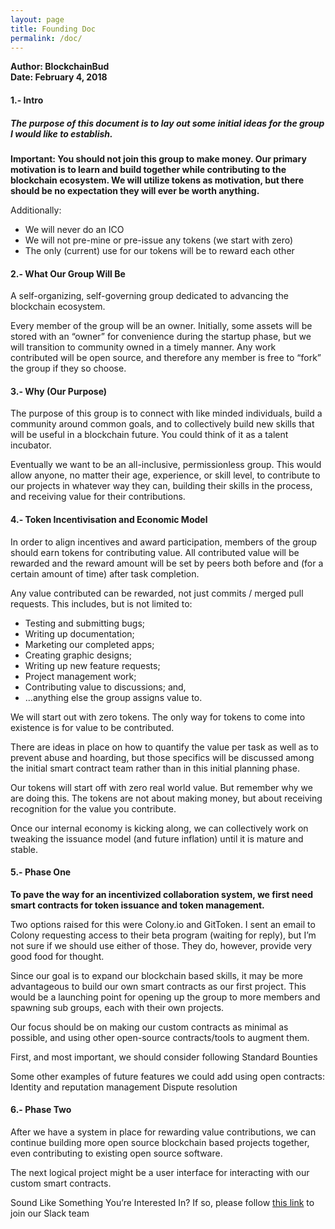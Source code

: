 ```yaml
---
layout: page
title: Founding Doc
permalink: /doc/
---
```


**Author: BlockchainBud**  
**Date: February 4, 2018**

#### 1.- Intro
##### The purpose of this document is to lay out some initial ideas for the group I would like to establish.

**Important: You should not join this group to make money. Our primary motivation is to learn and build together while contributing to the blockchain ecosystem. We will utilize tokens as motivation, but there should be no expectation they will ever be worth anything.**

Additionally:
- We will never do an ICO
- We will not pre-mine or pre-issue any tokens (we start with zero)
- The only (current) use for our tokens will be to reward each other

#### 2.- What Our Group Will Be
A self-organizing, self-governing group dedicated to advancing the blockchain ecosystem.

Every member of the group will be an owner. Initially, some assets will be stored with an “owner” for convenience during the startup phase, but we will transition to community owned in a timely manner. Any work contributed will be open source, and therefore any member is free to “fork” the group if they so choose.

#### 3.- Why (Our Purpose)
The purpose of this group is to connect with like minded individuals, build a community around common goals, and to collectively build new skills that will be useful in a blockchain future. You could think of it as a talent incubator.

Eventually we want to be an all-inclusive, permissionless group. This would allow anyone, no matter their age, experience, or skill level, to contribute to our projects in whatever way they can, building their skills in the process, and receiving value for their contributions.

#### 4.- Token Incentivisation and Economic Model
In order to align incentives and award participation, members of the group should earn tokens for contributing value. All contributed value will be rewarded and the reward amount will be set by peers both before and (for a certain amount of time) after task completion.

Any value contributed can be rewarded, not just commits / merged pull requests. This includes, but is not limited to:
- Testing and submitting bugs;
- Writing up documentation;
- Marketing our completed apps;
- Creating graphic designs;
- Writing up new feature requests;
- Project management work;
- Contributing value to discussions; and,
- …anything else the group assigns value to.

We will start out with zero tokens. The only way for tokens to come into existence is for value to be contributed.

There are ideas in place on how to quantify the value per task as well as to prevent abuse and hoarding, but those specifics will be discussed among the initial smart contract team rather than in this initial planning phase.

Our tokens will start off with zero real world value. But remember why we are doing this. The tokens are not about making money, but about receiving recognition for the value you contribute.

Once our internal economy is kicking along, we can collectively work on tweaking the issuance model (and future inflation) until it is mature and stable.

#### 5.- Phase One
**To pave the way for an incentivized collaboration system, we first need smart contracts for token issuance and token management.**

Two options raised for this were Colony.io and GitToken. I sent an email to Colony requesting access to their beta program (waiting for reply), but I’m not sure if we should use either of those. They do, however, provide very good food for thought.

Since our goal is to expand our blockchain based skills, it may be more advantageous to build our own smart contracts as our first project. This would be a launching point for opening up the group to more members and spawning sub groups, each with their own projects.

Our focus should be on making our custom contracts as minimal as possible, and using other open-source contracts/tools to augment them.

First, and most important, we should consider following Standard Bounties

Some other examples of future features we could add using open contracts:
Identity and reputation management
Dispute resolution

#### 6.- Phase Two
After we have a system in place for rewarding value contributions, we can continue building more open source blockchain based projects together, even contributing to existing open source software.

The next logical project might be a user interface for interacting with our custom smart contracts.

Sound Like Something You’re Interested In?
If so, please follow [this link](https://join.slack.com/t/dappsociety/shared_invite/enQtMzA5MzQzMzU5NTY4LTQ2YzVlZTViMTU2NmRhZDUwNjc4MzYwM2JiOGI4NTRkOTA1ZGQxZDMwNzdhM2FhZDNmZjdjYTg1YTVmOWY2YWI) to join our Slack team
